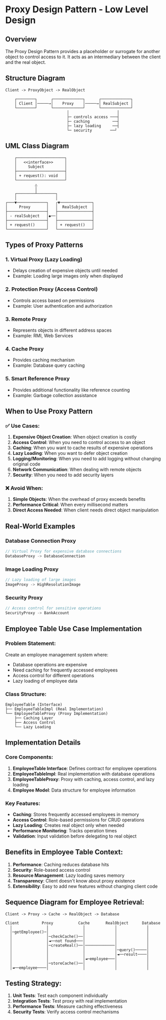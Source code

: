 # Proxy Design Pattern - Low Level Design

## Overview
The Proxy Design Pattern provides a placeholder or surrogate for another object to control access to it. It acts as an intermediary between the client and the real object.

## Structure Diagram
```
Client -> ProxyObject -> RealObject

    ┌────────┐      ┌─────────────┐      ┌─────────────┐
    │ Client │─────→│    Proxy    │─────→│ RealSubject │
    └────────┘      └─────────────┘      └─────────────┘
                           │                     │
                           ├─ controls access ───┤
                           ├─ caching          ──┤
                           ├─ lazy loading     ──┤
                           └─ security        ──┘
```

## UML Class Diagram
```
    ┌─────────────────────┐
    │   <<interface>>     │
    │     Subject         │
    ├─────────────────────┤
    │ + request(): void   │
    └─────────────────────┘
             △
             │
    ┌────────┴────────┐
    │                 │
┌───▼─────────────┐   ┌▼──────────────┐
│     Proxy       │   │  RealSubject  │
├─────────────────┤   ├───────────────┤
│ - realSubject   │◆──│               │
├─────────────────┤   ├───────────────┤
│ + request()     │   │ + request()   │
└─────────────────┘   └───────────────┘
```

## Types of Proxy Patterns

### 1. **Virtual Proxy (Lazy Loading)**
- Delays creation of expensive objects until needed
- Example: Loading large images only when displayed

### 2. **Protection Proxy (Access Control)**
- Controls access based on permissions
- Example: User authentication and authorization

### 3. **Remote Proxy**
- Represents objects in different address spaces
- Example: RMI, Web Services

### 4. **Cache Proxy**
- Provides caching mechanism
- Example: Database query caching

### 5. **Smart Reference Proxy**
- Provides additional functionality like reference counting
- Example: Garbage collection assistance

## When to Use Proxy Pattern

### ✅ Use Cases:
1. **Expensive Object Creation**: When object creation is costly
2. **Access Control**: When you need to control access to an object
3. **Caching**: When you want to cache results of expensive operations
4. **Lazy Loading**: When you want to defer object creation
5. **Logging/Monitoring**: When you need to add logging without changing original code
6. **Network Communication**: When dealing with remote objects
7. **Security**: When you need to add security layers

### ❌ Avoid When:
1. **Simple Objects**: When the overhead of proxy exceeds benefits
2. **Performance Critical**: When every millisecond matters
3. **Direct Access Needed**: When client needs direct object manipulation

## Real-World Examples

### Database Connection Proxy
```java
// Virtual Proxy for expensive database connections
DatabaseProxy -> DatabaseConnection
```

### Image Loading Proxy
```java
// Lazy loading of large images
ImageProxy -> HighResolutionImage
```

### Security Proxy
```java
// Access control for sensitive operations
SecurityProxy -> BankAccount
```

## Employee Table Use Case Implementation

### Problem Statement:
Create an employee management system where:
- Database operations are expensive
- Need caching for frequently accessed employees
- Access control for different operations
- Lazy loading of employee data

### Class Structure:
```
EmployeeTable (Interface)
├── EmployeeTableImpl (Real Implementation)
└── EmployeeTableProxy (Proxy Implementation)
    ├── Caching Layer
    ├── Access Control
    └── Lazy Loading
```

## Implementation Details

### Core Components:
1. **EmployeeTable Interface**: Defines contract for employee operations
2. **EmployeeTableImpl**: Real implementation with database operations
3. **EmployeeTableProxy**: Proxy with caching, access control, and lazy loading
4. **Employee Model**: Data structure for employee information

### Key Features:
- **Caching**: Stores frequently accessed employees in memory
- **Access Control**: Role-based permissions for CRUD operations
- **Lazy Loading**: Creates real object only when needed
- **Performance Monitoring**: Tracks operation times
- **Validation**: Input validation before delegating to real object

## Benefits in Employee Table Context:

1. **Performance**: Caching reduces database hits
2. **Security**: Role-based access control
3. **Resource Management**: Lazy loading saves memory
4. **Transparency**: Client doesn't know about proxy existence
5. **Extensibility**: Easy to add new features without changing client code

## Sequence Diagram for Employee Retrieval:
```
Client -> Proxy -> Cache -> RealObject -> Database

Client          Proxy           Cache       RealObject      Database
  │               │               │             │             │
  │─getEmployee()─│               │             │             │
  │               │─checkCache()──│             │             │
  │               │◄──not found───│             │             │
  │               │─createReal()──│─────────────│             │
  │               │               │             │─query()─────│
  │               │               │             │◄──result────│
  │               │               │◄─employee───│             │
  │               │─storeCache()──│             │             │
  │◄──employee────│               │             │             │
```

## Testing Strategy:
1. **Unit Tests**: Test each component individually
2. **Integration Tests**: Test proxy with real implementation
3. **Performance Tests**: Measure caching effectiveness
4. **Security Tests**: Verify access control mechanisms
